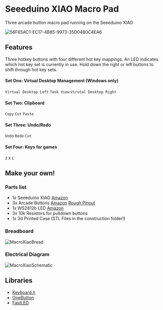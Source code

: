 # Seeeduino XIAO Macro Pad
Three arcade button macro pad running on the Seeeduino XIAO

![56F65AC1-EC17-4B85-9973-35D0480C4EA6](https://user-images.githubusercontent.com/1091484/160261219-ef59ccc7-6921-4b5b-947e-37ae5bf2e083.jpeg)
## Features
Three hotkey buttons with four different hot key mappings. An LED indicates which hot key set is currently in use.
Hold down the right or left buttons to shift through hot key sets.
#### Set One: Virtual Desktop Management (Windows only)
`Virtual Desktop Left`
`Task View`
`Virutal Desktop Right`

#### Set Two: Clipboard
`Copy`
`Cut`
`Paste`

#### Set Three: Undo/Redo
`Undo`
`Redo`
`Cut`

#### Set Four: Keys for games
`Z`
`X`
`C`

## Make your own!

### Parts list
- 1x Seeeduino XIAO [Amazon](https://www.amazon.com/Seeeduino-Smallest-Microcontroller-Interfaces-Compatible/dp/B08745JBRP/ref=sxts_rp_s_a1_0?crid=36ESBJ7XJR582&cv_ct_cx=Seeeduino+XIAO&keywords=Seeeduino+XIAO&pd_rd_i=B08745JBRP&pd_rd_r=6079697b-7c90-4b91-8540-13967a7465d3&pd_rd_w=1zeaF&pd_rd_wg=kJSrK&pf_rd_p=ef09fc8b-f6fe-450c-ac89-05f354bc6e1d&pf_rd_r=8T6GWNAQJPXVC8BZ0YGV&psc=1&qid=1646352611&sprefix=seeeduino+xiao%2Caps%2C131&sr=1-1-5985efba-8948-4f09-9122-d605505c9d1e)
- 3x Arcade Buttons [Amazon](https://www.amazon.com/gp/product/B01LXZSV2N/ref=ppx_yo_dt_b_search_asin_title?ie=UTF8&psc=1) [Rough Pinout](https://m.media-amazon.com/images/S/aplus-seller-content-images-us-east-1/ATVPDKIKX0DER/A3H7VB6FZ4M9FM/a9c8a56d-7226-4e97-8797-9c16c0321ef7._CR0,0,300,300_PT0_SX300__.jpg)
- 1x WS2812b LED [Amazon](https://www.amazon.com/gp/product/B07BTTY4FL/ref=ppx_yo_dt_b_search_asin_title?ie=UTF8&psc=1)
- 3x 10k Resistors for pulldown buttons
- 1x 3d Printed Case (STL Files in the construction folder!)

### Breadboard
![MacroXiaoBread](https://user-images.githubusercontent.com/1091484/160261648-18d80124-ad82-424f-b0ea-a0dc8765c7ac.png)

### Electrical Diagram
![MacroXiaoSchematic](https://user-images.githubusercontent.com/1091484/160261650-d3b63b3d-3ad7-466d-b447-303c4331282c.png)

## Libraries 
- [Keyboard.h](https://github.com/arduino-libraries/Keyboard)
- [OneButton](https://github.com/mathertel/OneButton)
- [FastLED](https://github.com/FastLED/FastLED)

